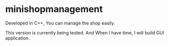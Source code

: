 # minishopmanagement
Developed in C++, You can manage the shop easily.

This version is currently being tested. And When I have time, I will build GUI application.
